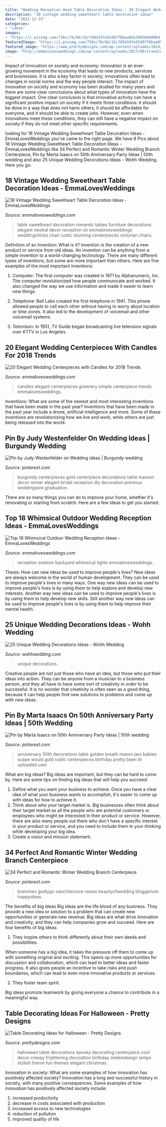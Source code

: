 ```yaml
---
title: "Wedding Reception Head Table Decoration Ideas : 20 Elegant Wedding Centerpieces With Candles For 2018 Trends"
description: "18 vintage wedding sweetheart table decoration ideas"
date: "2022-12-15"
categories:
- "ideas"
images:
- "https://i.pinimg.com/736x/78/9d/19/789d19fe55d97f8baa85e3003884096d.jpg"
featuredImage: "https://i.pinimg.com/736x/78/9d/19/789d19fe55d97f8baa85e3003884096d.jpg"
featured_image: "https://www.prettydesigns.com/wp-content/uploads/2014/09/Halloween-Table-with-Stylish-Lamps.jpg"
image: "http://emmalovesweddings.com/wp-content/uploads/2017/09/trending-backyard-wedding-reception-ideas-with-lights.jpg"
---
```



Impact of innovation on society and economy:
Innovation is an ever-growing movement in the economy that leads to new products, services and businesses. It is also a key factor in society; innovations often lead to changes in social norms and the way people interact. The impact of innovation on society and economy has been studied for many years and there are some clear conclusions about what types of innovation have the biggest impact. 
One clear conclusion is that innovative activity can have a significant positive impact on society if it meets three conditions: it should be done in a way that does not harm others, it should be affordable for everyone, and it should be able to create jobs. However, even when innovations meet these conditions, they can still have a negative impact on society if they do not meet other specific requirements.

	

		
looking for 18 Vintage Wedding Sweetheart Table Decoration Ideas - EmmaLovesWeddings you've came to the right page. We have 8 Pics about 18 Vintage Wedding Sweetheart Table Decoration Ideas - EmmaLovesWeddings like 34 Perfect and Romantic Winter Wedding Branch Centerpiece, Pin by Marta Isaacs on 50th Anniversary Party Ideas | 50th wedding and also 25 Unique Wedding Decorations Ideas - Wohh Wedding. Here you go:
		
    
## 18 Vintage Wedding Sweetheart Table Decoration Ideas - EmmaLovesWeddings

<img loading=lazy src="http://emmalovesweddings.com/wp-content/uploads/2018/01/neutral-and-romantic-sweetheart-table-decoration-ideas.jpg" onerror="this.onerror=null;this.src='https://tse3.mm.bing.net/th?id=OIP.0WBZiGOGwSpKblEhYJOjuQHaLH&amp;pid=15.1';" alt="18 Vintage Wedding Sweetheart Table Decoration Ideas - EmmaLovesWeddings">

_Source: emmalovesweddings.com_

>table sweetheart decoration romantic tables furniture decorations elegant neutral decor reception oh emmalovesweddings weddingchicks chair rustic stunning centerpieces victorian chairs. 

	

Definition of an Invention: What is it?
Invention is the creation of a new product or service from old ideas. An invention can be anything from a simple invention to a world-changing technology. There are many different types of inventions, but some are more important than others. Here are five examples of the most important inventions: 
1) Computer: The first computer was created in 1971 by Alphanumeric, Inc. The computer revolutionized how people communicate and worked. It also changed the way we use information and made it easier to learn new things.

2) Telephone: Bell Labs created the first telephone in 1941. This phone allowed people to call each other without having to worry about location or time zones. It also led to the development of voicemail and other voicemail systems.

3) Television: In 1951, TV Guide began broadcasting live television signals over KTTV in Los Angeles.

    
## 20 Elegant Wedding Centerpieces With Candles For 2018 Trends

<img loading=lazy src="http://emmalovesweddings.com/wp-content/uploads/2018/02/simple-and-elegant-wedding-centerpiece-with-greenery-and-candles.jpg" onerror="this.onerror=null;this.src='https://tse1.mm.bing.net/th?id=OIP.5cG525kMPcVvURoVj_u5cgHaLH&amp;pid=15.1';" alt="20 Elegant Wedding Centerpieces with Candles for 2018 Trends">

_Source: emmalovesweddings.com_

>candles elegant centerpieces greenery simple centerpiece trends emmalovesweddings. 

	

Inventions: What are some of the newest and most interesting inventions that have been made in the past year?
Inventions that have been made in the past year include a drone, artificial intelligence and more. Some of these inventions are revolutionizing how we live and work, while others are just being released into the world.

    
## Pin By Judy Westenfelder On Wedding Ideas | Burgundy Wedding

<img loading=lazy src="https://i.pinimg.com/736x/7c/bc/50/7cbc504eecb8a850d41ea625aa5c1252--red-centerpieces-burgundy-and-gold-wedding-centerpieces.jpg" onerror="this.onerror=null;this.src='https://tse4.mm.bing.net/th?id=OIP.09FEqbIJt4sVQFDOSDkMmgHaJ4&amp;pid=15.1';" alt="Pin by Judy Westenfelder on Wedding ideas | Burgundy wedding">

_Source: pinterest.com_

>burgundy centerpieces gold centerpiece decorations table maroon decor winter elegant bridal reception diy decoration previous weddingwire graduation. 

	

There are so many things you can do to improve your home, whether it's renovating or starting from scratch. Here are a few ideas to get you started:

    
## Top 18 Whimsical Outdoor Wedding Reception Ideas - EmmaLovesWeddings

<img loading=lazy src="http://emmalovesweddings.com/wp-content/uploads/2017/09/trending-backyard-wedding-reception-ideas-with-lights.jpg" onerror="this.onerror=null;this.src='https://tse1.mm.bing.net/th?id=OIP.mU-eZgrmH0SD3Zl48TDH1QHaLH&amp;pid=15.1';" alt="Top 18 Whimsical Outdoor Wedding Reception Ideas - EmmaLovesWeddings">

_Source: emmalovesweddings.com_

>reception outdoor backyard whimsical lights emmalovesweddings. 

	

Thesis: How can new ideas be used to improve people's lives?
New ideas are always welcome in the world of human development. They can be used to improve people's lives in many ways. One way new ideas can be used to improve people's lives is by using them to help explore and develop new interests. Another way new ideas can be used to improve people's lives is by using them to help develop new skills. Still another way new ideas can be used to improve people's lives is by using them to help improve their mental health.

    
## 25 Unique Wedding Decorations Ideas - Wohh Wedding

<img loading=lazy src="http://wohhwedding.com/wp-content/uploads/2016/05/Vintage-Unique-Wedding-Centerpiece-Decorations-Ideas.jpg" onerror="this.onerror=null;this.src='https://tse3.mm.bing.net/th?id=OIP.owWxido7BrrEgYiNDhM95AHaLH&amp;pid=15.1';" alt="25 Unique Wedding Decorations Ideas - Wohh Wedding">

_Source: wohhwedding.com_

>unique decorations. 

	

Creative people are not just those who have an idea, but those who put their ideas into action. They can be anyone from a musician to a business person, and they all have to have some sort of creativity in order to be successful. It is no wonder that creativity is often seen as a good thing, because it can help people find new solutions to problems and come up with new ideas.

    
## Pin By Marta Isaacs On 50th Anniversary Party Ideas | 50th Wedding

<img loading=lazy src="https://i.pinimg.com/736x/78/9d/19/789d19fe55d97f8baa85e3003884096d.jpg" onerror="this.onerror=null;this.src='https://tse2.mm.bing.net/th?id=OIP.dBEi9eipHscy6Tsh7fftmwHaJ3&amp;pid=15.1';" alt="Pin by Marta Isaacs on 50th Anniversary Party Ideas | 50th wedding">

_Source: pinterest.com_

>anniversary 50th decorations table golden breath mason jars babies scape would gold rustic centerpieces birthday pretty been th uploaded user. 

	

What are big ideas?
Big ideas are important, but they can be hard to come by. Here are some tips on finding big ideas that will help you succeed: 
1. Define what you want your business to achieve. Once you have a clear idea of what your business wants to accomplish, it's easier to come up with ideas for how to achieve it. 
2. Think about who your target market is. Big businesses often think about their target market as all the people who are potential customers or employees who might be interested in their product or service. However, there are also many people out there who don't have a specific interest in your product or service, and you need to include them in your thinking while developing your big idea. 
3. Create a vision and mission statement.

    
## 34 Perfect And Romantic Winter Wedding Branch Centerpiece

<img loading=lazy src="https://i.pinimg.com/736x/da/ed/fa/daedfa52e16657902d18ab8552a6b4e2.jpg" onerror="this.onerror=null;this.src='https://tse4.mm.bing.net/th?id=OIP.pUn_iDaTSAcuPL83PCap8gHaNK&amp;pid=15.1';" alt="34 Perfect and Romantic Winter Wedding Branch Centerpiece">

_Source: pinterest.com_

>branches godiygo vanchitecture ramas beautyofwedding bloggerium happyideas. 

	

The benefits of big ideas
Big ideas are the life blood of any business. They provide a new idea or solution to a problem that can create new opportunities or generate new revenue. Big ideas are what drive innovation and creativity, and they can help companies grow and succeed. Here are four benefits of big ideas:
1. They inspire others to think differently about their own deeds and possibilities.

When someone has a big idea, it takes the pressure off them to come up with something original and exciting. This opens up more opportunities for discussion and collaboration, which can lead to better ideas and faster progress. It also gives people an incentive to take risks and push boundaries, which can lead to even more innovative products or services.

2. They foster team spirit.

Big ideas promote teamwork by giving everyone a chance to contribute in a meaningful way.

    
## Table Decorating Ideas For Halloween - Pretty Designs

<img loading=lazy src="https://www.prettydesigns.com/wp-content/uploads/2014/09/Halloween-Table-with-Stylish-Lamps.jpg" onerror="this.onerror=null;this.src='https://tse3.mm.bing.net/th?id=OIP.g3jmLUfSzBVqAg23M_AXTQHaLH&amp;pid=15.1';" alt="Table Decorating Ideas for Halloween - Pretty Designs">

_Source: prettydesigns.com_

>halloween table decorations spooky decorating centerpiece cool decor creepy frightening decoration birthday onekindesign lamps stylish theme fun themes elegant christmas. 

	

Innovation in society: What are some examples of how innovation has positively affected society?
Innovation has a long and successful history in society, with many positive consequences. Some examples of how innovation has positively affected society include: 
1. increased productivity 
2. decrease in costs associated with production 
3. increased access to new technologies 
4. reduction of pollution 
5. improved quality of life 

